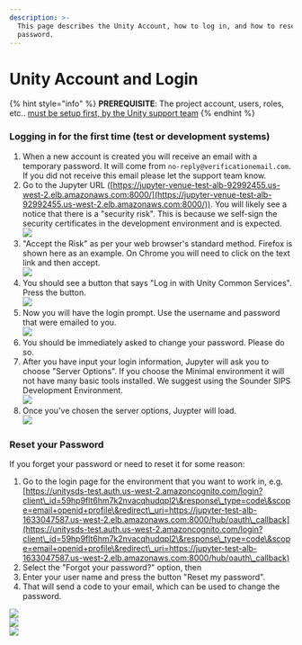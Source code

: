 ```yaml
---
description: >-
  This page describes the Unity Account, how to log in, and how to reset your
  password.
---
```


# Unity Account and Login

{% hint style="info" %}
**PREREQUISITE**:  The project account, users, roles, etc.. [must be setup first, by the Unity support team](https://unity-sds.gitbook.io/docs/mdps-overview/project-onboarding-procedure)
{% endhint %}

### Logging in for the first time (test or development systems)

1. When a new account is created you will receive an email with a temporary password. It will come from `no-reply@verificationemail.com`. If you did not receive this email please let the support team know.
2. Go to the Jupyter URL ([https://jupyter-venue-test-alb-92992455.us-west-2.elb.amazonaws.com:8000/](https://jupyter-venue-test-alb-92992455.us-west-2.elb.amazonaws.com:8000/)). You will likely see a notice that there is a "security risk". This is because we self-sign the security certificates in the development environment and is expected.  \
   ![](../.gitbook/assets/login-1-security-risk.png)
3. "Accept the Risk" as per your web browser's standard method. Firefox is shown here as an example. On Chrome you will need to click on the text link and then accept.\
   ![](../.gitbook/assets/login-2-accept-risk.png)
4. You should see a button that says "Log in with Unity Common Services".  Press the button.\
   ![](<../.gitbook/assets/login-3-orange-button (1).png>)
5. Now you will have the login prompt. Use the username and password that were emailed to you. \
   ![](../.gitbook/assets/login-4-user-pass.png)
6. You should be immediately asked to change your password. Please do so.
7. After you have input your login information, Jupyter will ask you to choose "Server Options". If you choose the Minimal environment it will not have many basic tools installed. We suggest using the Sounder SIPS Development Environment.\
   ![](../.gitbook/assets/login-5-server-options.png)
8. Once you've chosen the server options, Juypter will load. \
   ![](../.gitbook/assets/login-6-jupyter-loading.png)

### Reset your Password

If you forget your password or need to reset it for some reason:

1. Go to the login page for the environment that you want to work in, e.g. [https://unitysds-test.auth.us-west-2.amazoncognito.com/login?client\_id=59hp9flt6hm7k2nvacqhudqpl2\&response\_type=code\&scope=email+openid+profile\&redirect\_uri=https://jupyter-test-alb-1633047587.us-west-2.elb.amazonaws.com:8000/hub/oauth\_callback](https://unitysds-test.auth.us-west-2.amazoncognito.com/login?client\_id=59hp9flt6hm7k2nvacqhudqpl2\&response\_type=code\&scope=email+openid+profile\&redirect\_uri=https://jupyter-test-alb-1633047587.us-west-2.elb.amazonaws.com:8000/hub/oauth\_callback)
2. Select the "Forgot your password?" option, then
3. Enter your user name and press the button "Reset my password".&#x20;
4. That will send a code to your email, which can be used to change the password.

![](<../.gitbook/assets/Screen Shot 2022-08-10 at 11.27.13 AM.png>)\
![](<../.gitbook/assets/Screen Shot 2022-08-10 at 11.28.22 AM (1).png>)\
![](<../.gitbook/assets/Screen Shot 2022-08-10 at 11.28.40 AM.png>)

